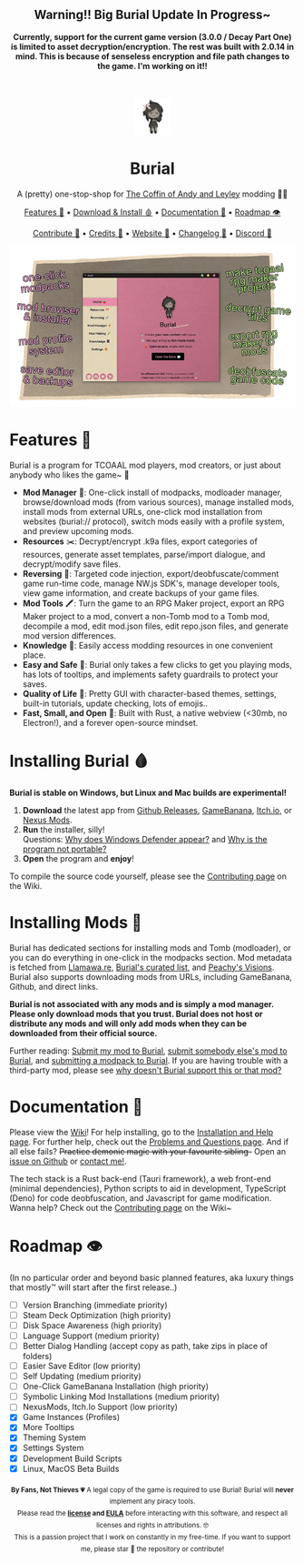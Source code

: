 <!-- Warning -->
<div align="center">
<h2>Warning!! Big Burial Update In Progress~</h2>
<p><b>Currently, support for the current game version (3.0.0 / Decay Part One) is limited to asset decryption/encryption. The rest was built with 2.0.14 in mind. This is because of senseless encryption and file path changes to the game. I'm working on it!!</b></p>
<br><br>
</div>

<!-- Header + Navigation -->
<div align="center">
    
<img src="https://github.com/kleineluka/burial/blob/main/preview/leyley.png" width="65" height="65">

# Burial 
A (pretty) one-stop-shop for [The Coffin of Andy and Leyley](https://store.steampowered.com/app/2378900/The_Coffin_of_Andy_and_Leyley/) modding 💚🩷
<br>

[Features 🐰](#features-) • [Download & Install 🩸](#installing-burial-) • [Documentation 🥩](#documentation-) • [Roadmap 👁️](#roadmap-%EF%B8%8F)

[Contribute 🥰](https://github.com/kleineluka/burial/wiki/Contributing) • [Credits 🎉](https://github.com/kleineluka/burial/blob/main/ATTRIBUTIONS.md) • [Website 🔪](https://www.luka.moe/burial) • [Changelog 🍅](https://github.com/kleineluka/burial/wiki/Changelog) • [Discord 🥰](https://www.discord.gg/WWxAjJMspk)

</div>

<!-- Preview -->

![](preview/banner.webp)


<!-- Features -->
# Features 🐰
Burial is a program for TCOAAL mod players, mod creators, or just about anybody who likes the game~ 🍅

- **Mod Manager** 🍱: One-click install of modpacks, modloader manager, browse/download mods (from various sources), manage installed mods, install mods from external URLs, one-click mod installation from websites (burial:// protocol), switch mods easily with a profile system, and preview upcoming mods.
- **Resources** ✂️: Decrypt/encrypt .k9a files, export categories of resources, generate asset templates, parse/import dialogue, and decrypt/modify save files.
- **Reversing** 🧬: Targeted code injection, export/deobfuscate/comment game run-time code, manage NW.js SDK's, manage developer tools, view game information, and create backups of your game files.
- **Mod Tools** 🖍️:  Turn the game to an RPG Maker project, export an RPG Maker project to a mod, convert a non-Tomb mod to a Tomb mod, decompile a mod, edit mod.json files, edit repo.json files, and generate mod version differences.
- **Knowledge** 📔: Easily access modding resources in one convenient place.
- **Easy and Safe** 🍵: Burial only takes a few clicks to get you playing mods, has lots of tooltips, and implements safety guardrails to protect your saves.
- **Quality of Life** 🌸: Pretty GUI with character-based themes, settings, built-in tutorials, update checking, lots of emojis..
- **Fast, Small, and Open** 🦄: Built with Rust, a native webview (<30mb, no Electron!), and a forever open-source mindset.

<!-- Install (Burial) -->
# Installing Burial 🩸
**Burial is stable on Windows, but Linux and Mac builds are experimental!**
1. **Download** the latest app from [Github Releases](https://github.com/kleineluka/burial/releases), [GameBanana](https://gamebanana.com/tools/18941), [Itch.io](https://kleineluka.itch.io/burial), or [Nexus Mods](https://www.nexusmods.com/thecoffinofandyandleyley/mods/14).
2. **Run** the installer, silly!
    <br>
    Questions: [Why does Windows Defender appear?](https://github.com/kleineluka/burial/wiki/Problems-and-Questions#question-why-does-windows-defender-or-whatever-antivirus-im-using-flag-burial) and [Why is the program not portable?](https://github.com/kleineluka/burial/wiki/Problems-and-Questions#question-why-isnt-burial-portable-ex-an-exe-w-no-installer)
3. **Open** the program and **enjoy**!

To compile the source code yourself, please see the [Contributing page](https://github.com/kleineluka/burial/wiki/Contributing) on the Wiki.

<!-- Install (Mods) -->
# Installing Mods 🔪

Burial has dedicated sections for installing mods and Tomb (modloader), or you can do everything in one-click in the modpacks section. Mod metadata is fetched from [Llamawa.re](https://llamawa.re/mods/), [Burial's curated list](https://github.com/kleineluka/burial/blob/main/api/foreign.json), and [Peachy's Visions](https://peachy.codeberg.page/visions). Burial also supports downloading mods from URLs, including GameBanana, Github, and direct links. 

**Burial is not associated with any mods and is simply a mod manager. Please only download mods that you trust. Burial does not host or distribute any mods and will only add mods when they can be downloaded from their official source.**

Further reading: [Submit my mod to Burial](https://github.com/kleineluka/burial/wiki/Adding-Mods-&-Packs#i-want-to-submit-a-mod-i-made), [submit somebody else's mod to Burial](https://github.com/kleineluka/burial/wiki/Adding-Mods-&-Packs#i-want-to-submit-somebody-elses-mod), and [submitting a modpack to Burial](https://github.com/kleineluka/burial/wiki/Adding-Mods-&-Packs#i-want-to-submit-a-modpack). If you are having trouble with a third-party mod, please see [why doesn't Burial support this or that mod?](https://github.com/kleineluka/burial/wiki/Problems-and-Questions#question-why-does-burial-not-support-this-or-that-mod)

<!-- Documentation -->
# Documentation 🥩
Please view the [Wiki](https://github.com/kleineluka/burial/wiki)! For help installing, go to the [Installation and Help page](https://github.com/kleineluka/burial/wiki/Installation-and-Help). For further help, check out the [Problems and Questions page](https://github.com/kleineluka/burial/wiki/Problems-and-Questions). And if all else fails? ~~Practice demonic magic with your favourite sibling-~~ Open an [issue on Github](https://github.com/kleineluka/burial/issues) or [contact me!](https://github.com/kleineluka).

The tech stack is a Rust back-end (Tauri framework), a web front-end (minimal dependencies), Python scripts to aid in development, TypeScript (Deno) for code deobfuscation, and Javascript for game modification. Wanna help? Check out the [Contributing page](https://github.com/kleineluka/burial/wiki/Contributing) on the Wiki~

<!-- Roadmap -->
# Roadmap 👁️
(In no particular order and beyond basic planned features, aka luxury things that mostly™ will start after the first release..)
- [ ] Version Branching (immediate priority)
- [ ] Steam Deck Optimization (high priority)
- [ ] Disk Space Awareness (high priority)
- [ ] Language Support (medium priority)
- [ ] Better Dialog Handling (accept copy as path, take zips in place of folders)
- [ ] Easier Save Editor (low priority)
- [ ] Self Updating (medium priority)
- [ ] One-Click GameBanana Installation (high priority)
- [ ] Symbolic Linking Mod Installations (medium priority)
- [ ] NexusMods, Itch.Io Support (low priority)
- [x] Game Instances (Profiles)
- [x] More Tooltips
- [x] Theming System
- [x] Settings System
- [x] Development Build Scripts
- [x] Linux, MacOS Beta Builds

<!-- Footer -->
<div align="center">

<sub>**By Fans, Not Thieves 💗** A legal copy of the game is required to use Burial! Burial will **never** implement any piracy tools. </sub>
<br>
<sub>Please read the **[license](https://github.com/kleineluka/burial/blob/main/LICENSE) and [EULA](https://github.com/kleineluka/burial/blob/main/EULA.md)** before interacting with this software, and respect all licenses and rights in attributions. 🤓</sub>
<br>
<sub>This is a passion project that I work on constantly in my free-time. If you want to support me, please star 🌠 the repository or contribute!</sub>

</div>
